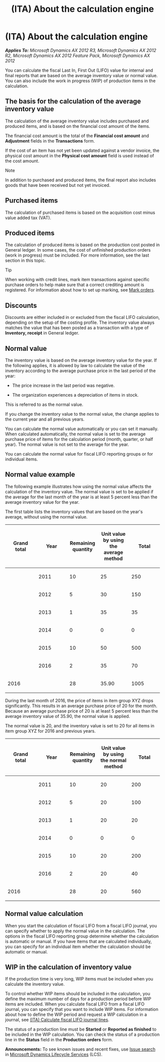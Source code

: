 ﻿---
title: (ITA) About the calculation engine
TOCTitle: (ITA) About the calculation engine
ms:assetid: 8abe97a3-49ca-46f6-84d6-a7685b33bf70
ms:mtpsurl: https://technet.microsoft.com/en-us/library/Aa498244(v=AX.60)
ms:contentKeyID: 36058469
ms.date: 05/02/2014
mtps_version: v=AX.60
f1_keywords:
- calculate fiscal LIFO
- fiscal LIFO
- calculation engine for fiscal LIFO
---

# (ITA) About the calculation engine 


_**Applies To:** Microsoft Dynamics AX 2012 R3, Microsoft Dynamics AX 2012 R2, Microsoft Dynamics AX 2012 Feature Pack, Microsoft Dynamics AX 2012_

You can calculate the fiscal Last In, First Out (LIFO) value for internal and final reports that are based on the average inventory value or normal value. You can also include the work in progress (WIP) of production items in the calculation.

## The basis for the calculation of the average inventory value

The calculation of the average inventory value includes purchased and produced items, and is based on the financial cost amount of the items.

The financial cost amount is the total of the **Financial cost amount** and **Adjustment** fields in the **Transactions** form.

If the cost of an item has not yet been updated against a vendor invoice, the physical cost amount in the **Physical cost amount** field is used instead of the cost amount.


> [!NOTE]
> <P>In addition to purchased and produced items, the final report also includes goods that have been received but not yet invoiced.</P>



## Purchased items

The calculation of purchased items is based on the acquisition cost minus value added tax (VAT).

## Produced items

The calculation of produced items is based on the production cost posted in General ledger. In some cases, the cost of unfinished production orders (work in progress) must be included. For more information, see the last section in this topic.


> [!TIP]
> <P>When working with credit lines, mark item transactions against specific purchase orders to help make sure that a correct crediting amount is registered. For information about how to set up marking, see <A href="mark-orders.md">Mark orders</A>.</P>



## Discounts

Discounts are either included in or excluded from the fiscal LIFO calculation, depending on the setup of the costing profile. The inventory value always matches the value that has been posted as a transaction with a type of **Inventory, receipt** in General ledger.

## Normal value

The inventory value is based on the average inventory value for the year. If the following applies, it is allowed by law to calculate the value of the inventory according to the average purchase price in the last period of the year:

  - The price increase in the last period was negative.

  - The organization experiences a depreciation of items in stock.

This is referred to as the normal value.

If you change the inventory value to the normal value, the change applies to the current year and all previous years.

You can calculate the normal value automatically or you can set it manually. When calculated automatically, the normal value is set to the average purchase price of items for the calculation period (month, quarter, or half year). The normal value is not set to the average for the year.

You can calculate the normal value for fiscal LIFO reporting groups or for individual items.

## Normal value example

The following example illustrates how using the normal value affects the calculation of the inventory value. The normal value is set to be applied if the average for the last month of the year is at least 5 percent less than the average inventory value for the year.

The first table lists the inventory values that are based on the year's average, without using the normal value.

<table>
<colgroup>
<col style="width: 20%" />
<col style="width: 20%" />
<col style="width: 20%" />
<col style="width: 20%" />
<col style="width: 20%" />
</colgroup>
<thead>
<tr class="header">
<th><p>Grand total</p></th>
<th><p>Year</p></th>
<th><p>Remaining quantity</p></th>
<th><p>Unit value by using the average method</p></th>
<th><p>Total</p></th>
</tr>
</thead>
<tbody>
<tr class="odd">
<td></td>
<td><p>2011</p></td>
<td><p>10</p></td>
<td><p>25</p></td>
<td><p>250</p></td>
</tr>
<tr class="even">
<td></td>
<td><p>2012</p></td>
<td><p>5</p></td>
<td><p>30</p></td>
<td><p>150</p></td>
</tr>
<tr class="odd">
<td></td>
<td><p>2013</p></td>
<td><p>1</p></td>
<td><p>35</p></td>
<td><p>35</p></td>
</tr>
<tr class="even">
<td></td>
<td><p>2014</p></td>
<td><p>0</p></td>
<td><p>0</p></td>
<td><p>0</p></td>
</tr>
<tr class="odd">
<td></td>
<td><p>2015</p></td>
<td><p>10</p></td>
<td><p>50</p></td>
<td><p>500</p></td>
</tr>
<tr class="even">
<td></td>
<td><p>2016</p></td>
<td><p>2</p></td>
<td><p>35</p></td>
<td><p>70</p></td>
</tr>
<tr class="odd">
<td><p>2016</p></td>
<td></td>
<td><p>28</p></td>
<td><p>35.90</p></td>
<td><p>1005</p></td>
</tr>
</tbody>
</table>


During the last month of 2016, the price of items in item group XYZ drops significantly. This results in an average purchase price of 20 for the month. Because an average purchase price of 20 is at least 5 percent less than the average inventory value of 35.90, the normal value is applied.

The normal value is 20, and the inventory value is set to 20 for all items in item group XYZ for 2016 and previous years.

<table>
<colgroup>
<col style="width: 20%" />
<col style="width: 20%" />
<col style="width: 20%" />
<col style="width: 20%" />
<col style="width: 20%" />
</colgroup>
<thead>
<tr class="header">
<th><p>Grand total</p></th>
<th><p>Year</p></th>
<th><p>Remaining quantity</p></th>
<th><p>Unit value by using the normal method</p></th>
<th><p>Total</p></th>
</tr>
</thead>
<tbody>
<tr class="odd">
<td></td>
<td><p>2011</p></td>
<td><p>10</p></td>
<td><p>20</p></td>
<td><p>200</p></td>
</tr>
<tr class="even">
<td></td>
<td><p>2012</p></td>
<td><p>5</p></td>
<td><p>20</p></td>
<td><p>100</p></td>
</tr>
<tr class="odd">
<td></td>
<td><p>2013</p></td>
<td><p>1</p></td>
<td><p>20</p></td>
<td><p>20</p></td>
</tr>
<tr class="even">
<td></td>
<td><p>2014</p></td>
<td><p>0</p></td>
<td><p>0</p></td>
<td><p>0</p></td>
</tr>
<tr class="odd">
<td></td>
<td><p>2015</p></td>
<td><p>10</p></td>
<td><p>20</p></td>
<td><p>200</p></td>
</tr>
<tr class="even">
<td></td>
<td><p>2016</p></td>
<td><p>2</p></td>
<td><p>20</p></td>
<td><p>40</p></td>
</tr>
<tr class="odd">
<td><p>2016</p></td>
<td></td>
<td><p>28</p></td>
<td><p>20</p></td>
<td><p>560</p></td>
</tr>
</tbody>
</table>


## Normal value calculation

When you start the calculation of fiscal LIFO from a fiscal LIFO journal, you can specify whether to apply the normal value in the calculation. The options in the fiscal LIFO reporting group determine whether the calculation is automatic or manual. If you have items that are calculated individually, you can specify for an individual item whether the calculation should be automatic or manual.

## WIP in the calculation of inventory value

If the production time is very long, WIP items must be included when you calculate the inventory value.

To control whether WIP items should be included in the calculation, you define the maximum number of days for a production period before WIP items are included. When you calculate fiscal LIFO from a fiscal LIFO journal, you can specify that you want to include WIP items. For information about how to define the WIP period and request a WIP calculation in a journal, see [(ITA) Calculate fiscal LIFO journal lines](ita-calculate-fiscal-lifo-journal-lines.md).

The status of a production line must be **Started** or **Reported as finished** to be included in the WIP calculation. You can check the status of a production line in the **Status** field in the **Production orders** form.

  
**Announcements:** To see known issues and recent fixes, use [Issue search](http://go.microsoft.com/fwlink/?linkid=389258) in [Microsoft Dynamics Lifecycle Services](http://go.microsoft.com/fwlink/?linkid=306505) (LCS).

